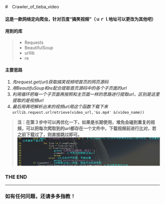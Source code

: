 #　Crawler_of_tieba_video
#### 这是一款网络定向爬虫，针对百度“搞笑视频”（ｕｒｌ地址可以更改为其他吧）

#### 用到的库
> * Requests
> * BeautifulSoup
> * urllib
> * re

#### 主要思路

1. *先request.get(url)获取搞笑视频吧首页的网页源码*
2. *用BeautifuSoup和re配合提取首页源码中的各个子页面的url*
3. *利用循环把每一个子页面再按照和主页面一样的思路进行提取url，区别是这里提取的是视频url*
4. *最后用再吧解析出来的视频url用这个函数下载下来*
      `urllib.request.urlretrieve(video_url,'&s.mp4' &(video_name))`
> **注：在第３步中可以再优化一下，如果是长期使用，难免会碰到重复的视频，可以把每次爬取到的url都存在一个文件中，下载视频前进行比对，若之前下载过了，则直接跳过即可。**
![Alt text](./xiao_chong.png)


### **THE END**
---
### 如有任何问题，还请多多指教！
